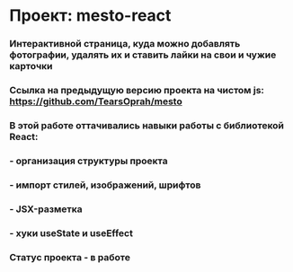 # Проект: mesto-react

### Интерактивной страница, куда можно добавлять фотографии, удалять их и ставить лайки на свои и чужие карточки

### Ссылка на предыдущую версию проекта на чистом js: https://github.com/TearsOprah/mesto

### В этой работе оттачивались навыки работы с библиотекой React:
### - организация структуры проекта
### - импорт стилей, изображений, шрифтов
### - JSX-разметка
### - хуки useState и useEffect

### Статус проекта - в работе